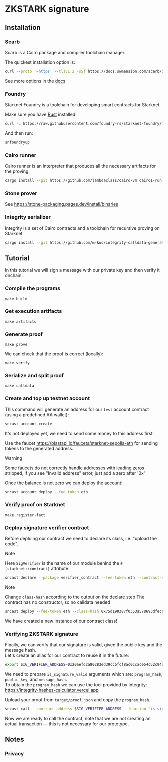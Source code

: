 # ZKSTARK signature

## Installation

### Scarb

Scarb is a Cairo package and compiler toolchain manager.

The quickest installation option is:

```sh
curl --proto '=https' --tlsv1.2 -sSf https://docs.swmansion.com/scarb/install.sh | sh
```

See more options in the [docs](https://docs.swmansion.com/scarb/download.html)

### Foundry

Starknet Foundry is a toolchain for developing smart contracts for Starknet.

Make sure you have [Rust](https://www.rust-lang.org/tools/install) installed!

```sh
curl -L https://raw.githubusercontent.com/foundry-rs/starknet-foundry/master/scripts/install.sh | sh
```

And then run:

```sh
snfoundryup
```

### Cairo runner

Cairo runner is an interpreter that produces all the necessary artifacts for the proving.

```sh
cargo install --git https://github.com/lambdaclass/cairo-vm cairo1-run
```

### Stone prover

See https://stone-packaging.pages.dev/install/binaries

### Integrity serializer

Integrity is a set of Cairo contracts and a toolchain for recursive proving on Starknet.

```sh
cargo install --git https://github.com/m-kus/integrity-calldata-generator --rev e6206805dfe481cbd8f1fbf2629957ae505a8828 swiftness
```

## Tutorial

In this tutorial we will sign a message with our private key and then verify it onchain.

### Compile the programs

```
make build
```

### Get execution artifacts

```
make artifacts
```

### Generate proof

```
make prove
```

We can check that the proof is correct (locally):

```
make verify
```

### Serialize and split proof

```
make calldata
```

### Create and top up testnet account

This command will generate an address for our `test` account contract (using a predefined AA wallet):

```sh
sncast account create
```

It's not deployed yet, we need to send some money to this address first.

Use the faucet https://blastapi.io/faucets/starknet-sepolia-eth for sending tokens to the generated address.

> [!WARNING]  
> Some faucets do not correctly handle addresses with leading zeros stripped, if you see "Invalid address" error, just add a zero after '0x'

Once the balance is not zero we can deploy the account:

```sh
sncast account deploy --fee-token eth
```

### Verify proof on Starknet

```
make register-fact
```

### Deploy signature verifier contract

Before deploing our contract we need to declare its class, i.e. "upload the code".

> [!NOTE]
> Here `SigVerifier` is the name of our module behind the `#[starknet::contract]` attribute

```sh
sncast declare --package verifier_contract --fee-token eth --contract-name SigVerifier
```

> [!NOTE]
> Change `class-hash` according to the output on the declare step
> The contract has no constructor, so no calldata needed

```sh
sncast deploy --fee-token eth --class-hash 0x75d190387f0353a578693dfeca5f907731a3df27180857f6ad76c4260f808f
```

We have created a new instance of our contract class!

### Verifying ZKSTARK signature

Finally, we can verify that our signature is valid, given the public key and the message hash.  
Let's create an alias for our contract to reuse it in the future:

```sh
export SIG_VERIFIER_ADDRESS=0x20aefd2a80283ed39ccbfcf8ac0ccace54c52c94dd4106a63814c7df71071fd
```

We need to prepare `is_signature_valid` arguments which are: `program_hash`, `public_key`, and `message_hash`.  
To obtain the `program_hash` we can use the tool provided by Integrity: https://integrity-hashes-calculator.vercel.app

Upload your proof from `target/proof.json` and copy the `program_hash`.

```sh
sncast call --contract-address $SIG_VERIFIER_ADDRESS --function "is_signature_valid" --calldata "0x28270ace6de6dd53f39e33f0637cee54ff94019885e253661a9d5dc0b9045aa 0x689991b0e36441c881b859cf67f4eba29d68fc172bb6be80ae1be6956bcf21f 0x2f0d8840bcf3bc629598d8a6cc80cb7c0d9e52d93dab244bbf9cd0dca0ad082"
```

Now we are ready to call the contract, note that we are not creating an actual transaction — this is not necessary for our prototype.

## Notes

### Privacy
